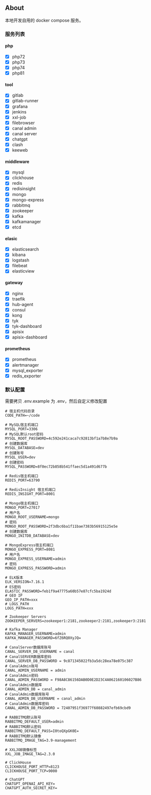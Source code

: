 About
-----

本地开发自用的 docker compose 服务。

### 服务列表

#### php

- [x] php72
- [x] php73
- [x] php74
- [x] php81

#### tool

- [x] gitlab
- [x] gitlab-runner
- [x] grafana
- [x] jenkins
- [x] xxl-job
- [x] filebrowser
- [x] canal admin
- [x] canal server
- [x] chatgpt
- [x] clash
- [x] keeweb

#### middleware

- [x] mysql
- [x] clickhouse
- [x] redis
- [x] redisinsight
- [x] mongo
- [x] mongo-express
- [x] rabbitmq
- [x] zookeeper
- [x] kafka
- [x] kafkamanager
- [x] etcd

#### elasic

- [x] elasticsearch
- [x] kibana
- [x] logstash
- [x] filebeat
- [x] elasticview

#### gateway

- [x] nginx
- [x] traefik
- [x] hub-agent
- [x] consul
- [x] kong
- [x] tyk
- [x] tyk-dashboard
- [x] apisix
- [x] apisix-dashboard

#### prometheus

- [x] prometheus
- [x] alertmanager
- [x] mysql_exporter
- [x] redis_exporter

### 默认配置

需要拷贝 .env.example 为 .env，然后自定义修改配置

```shell
# 宿主机代码目录
CODE_PATH=~/code

# MySQL宿主机端口
MYSQL_PORT=3306
# MySQL默认root密码
MYSQL_ROOT_PASSWORD=4c592e241caca7c92813bf1a7b8e7b9a
# 创建数据库
MYSQL_DATABASE=dev
# 创建账号
MYSQL_USER=dev
# 创建密码
MYSQL_PASSWORD=8f0ec72b858b541ffaec5d1a491d677b

# Redis宿主机端口
REDIS_PORT=63790

# RedisInsight 宿主机端口
REDIS_INSIGHT_PORT=8001

# Mongo宿主机端口
MONGO_PORT=27017
# 用户名
MONGO_ROOT_USERNAME=mongo
# 密码
MONGO_ROOT_PASSWORD=2f3dbc6ba1f11bae7383b56915125e5e
# 创建数据库
MONGO_INITDB_DATABASE=dev

# MongoExpress宿主机端口
MONGO_EXPRESS_PORT=8081
# 用户名
MONGO_EXPRESS_USERNAME=admin
# 密码
MONGO_EXPRESS_PASSWORD=admin

# ELK版本
ELK_VERSION=7.16.1
# ES密码
ELASTIC_PASSWORD=feb1f9a47775a60b57e87cfc5ba1924d
# GEO IP
GEO_IP_PATH=xxx
# LOGS_PATH
LOGS_PATH=xxx

# Zookeeper Servers
ZOOKEEPER_SERVERS=zookeeper1:2181,zookeeper2:2181,zookeeper3:2181

# Kafka Manager
KAFKA_MANAGER_USERNAME=admin
KAFKA_MANAGER_PASSWORD=6fZ6RQ0XyJQ=

# CanalServer数据库账号
CANAL_SERVER_DB_USERNAME = canal
# CanalSERVER数据库密码
CANAL_SERVER_DB_PASSWORD = 9c871345022fb3a5dc28ea78e075c387
# CanalAdmin账号
CANAL_ADMIN_USERNAME = admin
# CanalAdmin密码
CANAL_ADMIN_PASSWORD = F98A8C86156DAB0D0E2D23C4A062160106027B86
# CanalAdmin数据库
CANAL_ADMIN_DB = canal_admin
# CanalAdmin数据库账号
CANAL_ADMIN_DB_USERNAME = canal_admin
# CanalAdmin数据库密码
CANAL_ADMIN_DB_PASSWORD = 72407951f36977f60882497efb69cbd9

# RABBITMQ默认账号
RABBITMQ_DEFAULT_USER=admin
# RABBITMQ默认密码
RABBITMQ_DEFAULT_PASS=I0toQXpGK0E=
# RABBITMQ默认镜像
RABBITMQ_IMAGE_TAG=3.9-management

# XXLJOB镜像标签
XXL_JOB_IMAGE_TAG=2.3.0

# ClickHouse
CLICKHOUSE_PORT_HTTP=8123
CLICKHOUSE_PORT_TCP=9000

# ChatGPT
CHATGPT_OPENAI_API_KEY=
CHATGPT_AUTH_SECRET_KEY=
```
